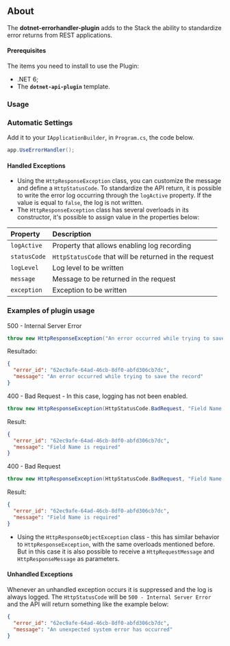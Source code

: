 ## **About**
The **dotnet-errorhandler-plugin** adds to the Stack the ability to standardize error returns from REST applications.


#### **Prerequisites**
The items you need to install to use the Plugin:

- .NET 6;   
- The **`dotnet-api-plugin`** template.


### **Usage**
### **Automatic Settings**

Add it to your `IApplicationBuilder`, in `Program.cs`, the code below.

```csharp
app.UseErrorHandler();
```

#### **Handled Exceptions**

- Using the  `HttpResponseException` class, you can customize the message and define a `HttpStatusCode`. To standardize the API return, it is possible to write the error log occurring through the `logActive` property. If the value is equal to `false`, the log is not written.
- The `HttpResponseException` class has several overloads in its constructor, it's possible to assign value in the properties below:


| **Property** | **Description** |
| :--- | :--- |
| `logActive` | Property that allows enabling log recording |
| `statusCode` | `HttpStatusCode` that will be returned in the request |
| `logLevel` | Log level to be written |
| `message` | Message to be returned in the request |
| `exception` | Exception to be written |

### **Examples of plugin usage**

500 - Internal Server Error

```csharp
throw new HttpResponseException("An error occurred while trying to save the record", true);
```

Resultado:
```json
{
  "error_id": "62ec9afe-64ad-46cb-8df0-abfd306cb7dc",
  "message": "An error occurred while trying to save the record"
}
```

400 - Bad Request - In this case, logging has not been enabled.


```csharp
throw new HttpResponseException(HttpStatusCode.BadRequest, "Field Name is required", false);
```

Result:
```json
{
  "error_id": "62ec9afe-64ad-46cb-8df0-abfd306cb7dc",
  "message": "Field Name is required"
}
```

400 - Bad Request

```csharp
throw new HttpResponseException(HttpStatusCode.BadRequest, "Field Name is required", true);
```

Result:
```json
{
  "error_id": "62ec9afe-64ad-46cb-8df0-abfd306cb7dc",
  "message": "Field Name is required"
}
```

- Using the `HttpResponseObjectException` class - this has similar behavior to `HttpResponseException`, with the same overloads mentioned before. But in this case it is also possible to receive a `HttpRequestMessage` and `HttpResponseMessage` as parameters.



#### **Unhandled Exceptions**

Whenever an unhandled exception occurs it is suppressed and the log is always logged. The `HttpStatusCode` will be `500 - Internal Server Error` and the API will return something like the example below:


```json
{
  "error_id": "62ec9afe-64ad-46cb-8df0-abfd306cb7dc",
  "message": "An unexpected system error has occurred"
}
```
